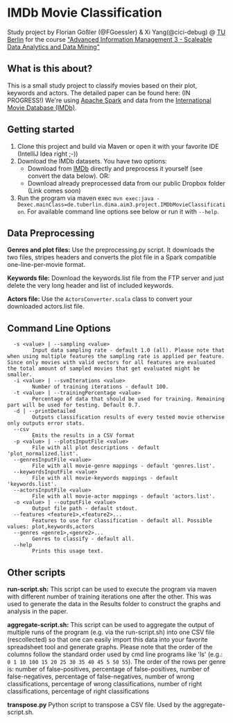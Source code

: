 # IMDb Movie Classification

Study project by Florian Gößler (@FGoessler) & Xi Yang(@cici-debug) @ [TU Berlin](https://github.com/TU-Berlin-DIMA) for the course ["Advanced Information Management 3 - Scaleable Data Analytics and Data Mining"](http://www.dima.tu-berlin.de/menue/studium_und_lehre/masterstudium/aim-3/)


## What is this about?

This is a small study project to classify movies based on their plot, keywords and actors.
The detailed paper can be found here: (IN PROGRESS!)
We're using [Apache Spark](https://spark.apache.org) and data from the [International Movie Database (IMDb)](http://www.imdb.com).


## Getting started

1. Clone this project and build via Maven or open it with your favorite IDE (IntelliJ Idea right ;-))
2. Download the IMDb datasets. You have two options:
    - Download from [IMDb](http://www.imdb.com/interfaces) directly and preprocess it yourself (see convert the data below).
    OR:
    - Download already preprocessed data from our public Dropbox folder (Link comes soon)
3. Run the program via maven exec ```mvn exec:java -Dexec.mainClass=de.tuberlin.dima.aim3.project.IMDbMovieClassification```. For available command line options see below or run it with ```--help```.
 
 
## Data Preprocessing
 
**Genres and plot files:**
Use the preprocessing.py script.
It downloads the two files, stripes headers and converts the plot file in a Spark compatible one-line-per-movie format.

**Keywords file:**
Download the keywords.list file from the FTP server and just delete the very long header and list of included keywords.

**Actors file:**
Use the ```ActorsConverter.scala``` class to convert your downloaded actors.list file.

 
## Command Line Options
 ```
   -s <value> | --sampling <value>
         Input data sampling rate - default 1.0 (all). Please note that when using multiple features the sampling rate is applied per feature. Since only movies with valid vectors for all features are evaluated the total amount of sampled movies that get evaluated might be smaller.
   -i <value> | --svmIterations <value>
         Number of training iterations - default 100.
   -t <value> | --trainingPercentage <value>
         Percentage of data that should be used for training. Remaining part will be used for testing. Default 0.7.
   -d | --printDetailed
         Outputs classification results of every tested movie otherwise only outputs error stats.
   --csv
         Emits the results in a CSV format
   -p <value> | --plotsInputFile <value>
         File with all plot descriptions - default 'plot_normalized.list'.
   --genresInputFile <value>
         File with all movie-genre mappings - default 'genres.list'.
   --keywordsInputFile <value>
         File with all movie-keywords mappings - default 'keywords.list'.
   --actorsInputFile <value>
         File with all movie-actor mappings - default 'actors.list'.
   -o <value> | --outputFile <value>
         Output file path - default stdout.
   --features <feature1>,<feature2>...
         Features to use for classification - default all. Possible values: plot,keywords,actors
   --genres <genre1>,<genre2>...
         Genres to classify - default all.
   --help
         Prints this usage text.
 ```
 
## Other scripts

**run-script.sh:**
This script can be used to execute the program via maven with different number of training iterations one after the other. This was used to generate the data in the Results folder to construct the graphs and analysis in the paper.

**aggregate-script.sh:**
This script can be used to aggregate the output of multiple runs of the program (e.g. via the run-script.sh) into one CSV file (rescollected) so that one can easily import this data into your favorite spreadsheet tool and generate graphs.
Please note that the order of the columns follow the standard order used by cmd line programs like 'ls' (e.g.: ``` 0 1 10 100 15 20 25 30 35 40 45 5 50 55 ```).
The order of the rows per genre is: number of false-positives, percentage of false-positives, number of false-negatives, percentage of false-negatives, number of wrong classifications, percentage of wrong classifications, number of right classifications, percentage of right classifications

**transpose.py**
Python script to transpose a CSV file. Used by the aggregate-script.sh.
